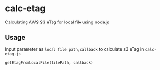 # calc-etag

Calculating AWS S3 eTag for local file using node.js

## Usage

Input parameter as `local file path`, `callback` to calculate s3 eTag in `calc-etag.js`

```
getEtagFromLocalFile(filePath, callback)
```
